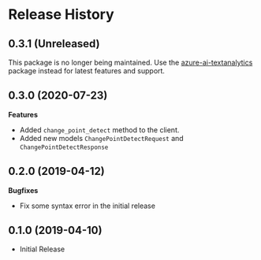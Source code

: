 # Release History

## 0.3.1 (Unreleased)

This package is no longer being maintained. Use the [azure-ai-textanalytics](https://pypi.org/project/azure-ai-textanalytics/) package instead for latest features and support.

## 0.3.0 (2020-07-23)

**Features**

  - Added `change_point_detect` method to the client.
  - Added new models `ChangePointDetectRequest` and `ChangePointDetectResponse`

## 0.2.0 (2019-04-12)

**Bugfixes**

  - Fix some syntax error in the initial release

## 0.1.0 (2019-04-10)

  - Initial Release
